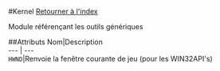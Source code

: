 #Kernel
[Retourner à l'index](README.md)

Module référençant les outils génériques

##Attributs
Nom|Description  
--- | ---  
`HWND`|Renvoie la fenêtre courante de jeu (pour les WIN32API's)

